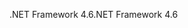 <span data-ttu-id="40e20-101">.NET Framework 4.6</span><span class="sxs-lookup"><span data-stu-id="40e20-101">.NET Framework 4.6</span></span>